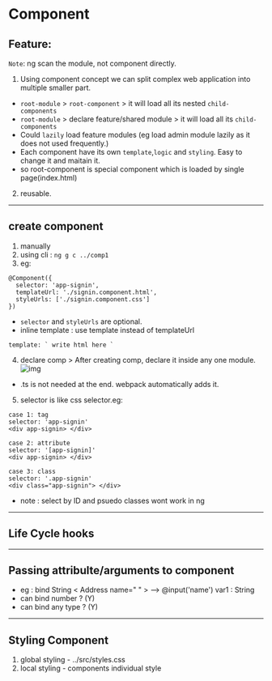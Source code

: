 # Component

## Feature:
`Note`: ng scan the module, not component directly.
1. Using component concept we can split complex web application into multiple smaller part.
- `root-module` > `root-component` > it will load all its nested `child-components`
- `root-module` > declare feature/shared module > it will load all its  `child-components`
- Could `lazily` load feature modules (eg load admin module lazily as it does not used frequently.)
- Each component have its own `template`,`logic` and `styling`. Easy to change it and maitain it.
- so root-component is special component which is loaded by single page(index.html)

2. reusable.
***

## create component
1. manually
2. using cli : `ng g c ../comp1`
3. eg:
```
@Component({
  selector: 'app-signin',
  templateUrl: './signin.component.html',
  styleUrls: ['./signin.component.css']
})
```
- `selector` and `styleUrls` are optional.
- inline template : use  template instead of  templateUrl
```
template: ` write html here `
```
4. declare comp > After creating comp, declare it inside any one module.
![img](https://github.com/lekhrajdinkar/NG6/blob/master/notes/assets/basic/4.JPG)
- .ts is not needed at the end. webpack automatically adds it.

5. selector is like css selector.eg:
```
case 1: tag
selector: 'app-signin'
<div app-signin> </div>

case 2: attribute
selector: '[app-signin]'
<div app-signin> </div>

case 3: class
selector: '.app-signin'
<div class="app-signin"> </div>
```
- note : select by ID and psuedo classes wont work in ng
***
## Life Cycle hooks

***
## Passing attribulte/arguments to component

- eg :  bind String 
< Address name=" " > --> @input('name') var1 : String
- can bind number ? (Y)
- can bind any type ?  (Y)

***
## Styling Component
1. global styling - ../src/styles.css 
2. local styling - components individual style


